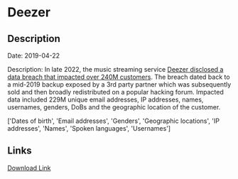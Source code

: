 # Deezer

## Description

Date: 2019-04-22

Description:
In late 2022, the music streaming service <a href="https://restoreprivacy.com/music-service-deezer-data-breach/" target="_blank" rel="noopener">Deezer disclosed a data breach that impacted over 240M customers</a>. The breach dated back to a mid-2019 backup exposed by a 3rd party partner which was subsequently sold and then broadly redistributed on a popular hacking forum. Impacted data included 229M unique email addresses, IP addresses, names, usernames, genders, DoBs and the geographic location of the customer.


['Dates of birth', 'Email addresses', 'Genders', 'Geographic locations', 'IP addresses', 'Names', 'Spoken languages', 'Usernames']

## Links

[Download Link](https://link-to.net/1229997/691.398067597385/dynamic/?r=aHR0cHM6Ly93d3cubWVkaWFmaXJlLmNvbS92aWV3L2pGcDllTDA1a0xyZlpFSS9kZWV6ZXIuY29tL2ZpbGU=)